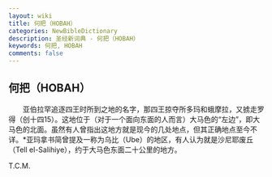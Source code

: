 ```yaml
---
layout: wiki
title: 何把（HOBAH）
categories: NewBibleDictionary
description: 圣经新词典 - 何把（HOBAH）
keywords: 何把, HOBAH
comments: false
---
```


## 何把（HOBAH）

　　亚伯拉罕追逐四王时所到之地的名字，那四王掠夺所多玛和蛾摩拉，又掳走罗得（创十四15）。这地位于（对于一个面向东面的人而言）大马色的“左边”，即大马色的北面。虽然有人曾指出这地方就是现今的几处地点，但其正确地点至今不详。*亚玛拿书简曾提及一称为乌比（Ube）的地区，有人认为就是沙尼耶废丘（Tell el-Salihiye），约于大马色东面二十公里的地方。

T.C.M.








